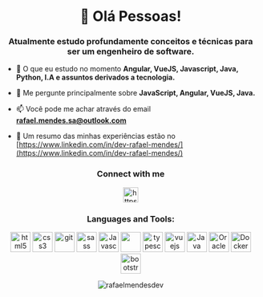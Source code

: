 <h1 align="center">👋 Olá Pessoas!</h1>
<h3 align="center">Atualmente estudo profundamente conceitos e técnicas para ser um engenheiro de software.</h3>

- 🌱 O que eu estudo no momento **Angular, VueJS, Javascript, Java, Python, I.A e assuntos derivados a tecnologia.**

- 💬 Me pergunte principalmente sobre **JavaScript, Angular, VueJS, Java.**

- 📫 Você pode me achar através do email **rafael.mendes.sa@outlook.com**

- 📄 Um resumo das minhas experiências estão no [https://www.linkedin.com/in/dev-rafael-mendes/](https://www.linkedin.com/in/dev-rafael-mendes/)

<h3 align="center">Connect with me</h3>
<p align="center">
<a href="https://www.linkedin.com/in/dev-rafael-mendes/" target="blank"><img src="https://cdn.jsdelivr.net/gh/devicons/devicon/icons/linkedin/linkedin-plain.svg" alt="https://www.linkedin.com/in/dev-rafael-mendes/" height="30" width="30" /></a>

<h3 align="center">Languages and Tools:</h3>
<p align="center">
    <a href="https://www.w3.org/html/" target="_blank" rel="noreferrer"><img src="https://cdn.jsdelivr.net/gh/devicons/devicon/icons/html5/html5-original.svg" alt="html5" width="40" height="40" /></a>
    <a href="https://www.w3schools.com/css/" target="_blank" rel="noreferrer"><img src="https://cdn.jsdelivr.net/gh/devicons/devicon/icons/css3/css3-plain.svg" alt="css3" width="40" height="40" /></a>
    <a href="https://git-scm.com/" target="_blank" rel="noreferrer"><img src="https://cdn.jsdelivr.net/gh/devicons/devicon/icons/git/git-plain.svg" alt="git" width="40" height="40" /></a>
    <a href="https://sass-lang.com/" target="_blank" rel="noreferrer"><img src="https://cdn.jsdelivr.net/gh/devicons/devicon/icons/sass/sass-original.svg" alt="sass" width="40" height="40" /></a>    
    <a href="https://developer.mozilla.org/en-US/docs/Web/JavaScript" target="_blank" rel="noreferrer"><img src="https://cdn.jsdelivr.net/gh/devicons/devicon/icons/javascript/javascript-plain.svg" alt="Javascript" width="40" height="40" /></a>
    <a href="https://v15.angular.io/docs" target="_blank" rel="noreferrer"><img src="https://img.jsdelivr.com/github.com/angular.png" width="40" height="40"></a>
    <a href="https://www.typescriptlang.org/" target="_blank" rel="noreferrer"><img src="https://cdn.jsdelivr.net/gh/devicons/devicon/icons/typescript/typescript-plain.svg" alt="typescript" width="40" height="40" /></a>
    <a href="https://vuejs.org/" target="_blank" rel="noreferrer"><img src="https://cdn.jsdelivr.net/gh/devicons/devicon/icons/vuejs/vuejs-original.svg" alt="vuejs" width="40" height="40" /></a>
    <a href="https://www.java.com/pt-BR/" target="_blank" rel="noreferrer"><img src="https://cdn.jsdelivr.net/gh/devicons/devicon/icons/java/java-original.svg" alt="Java" width="40" height="40"/></a>
    <a href="https://www.oracle.com/br/" target="_blank" rel="noreferrer"><img src="https://cdn.jsdelivr.net/gh/devicons/devicon/icons/oracle/oracle-original.svg" alt="Oracle" width="40" height="40"/></a>
    <a href="https://www.docker.com/" target="_blank" rel="noreferrer"><img src="https://cdn.jsdelivr.net/gh/devicons/devicon/icons/docker/docker-plain-wordmark.svg" alt="Docker" width="40" height="40"/></a>
    <a href="https://getbootstrap.com" target="_blank" rel="noreferrer"><img src="https://cdn.jsdelivr.net/gh/devicons/devicon/icons/bootstrap/bootstrap-plain-wordmark.svg" alt="bootstrap" width="40" height="40" /></a>
</p>

<p align="center">
    <img align="center" src="https://github-readme-stats.vercel.app/api/top-langs?username=rafaelmendesdev&show_icons=true&locale=en&layout=compact" alt="rafaelmendesdev" />
</p>
